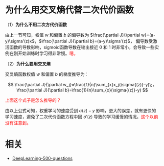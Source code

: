 

# 为什么用交叉熵代替二次代价函数

（1）**为什么不用二次方代价函数**

由上一节可知，权值 $w$ 和偏置 $b$ 的偏导数为 $\frac{\partial J}{\partial w}=(a-y)\sigma'(z)x$，$\frac{\partial J}{\partial b}=(a-y)\sigma'(z)$， 偏导数受激活函数的导数影响，sigmoid函数导数在输出接近 0 和 1 时非常小，会导致一些实例在刚开始训练时学习得非常慢。<span style="color:red;">嗯。</span>

（2）**为什么要用交叉熵**

交叉熵函数权值 $w$ 和偏置 $b$ 的梯度推导为：

$$
\frac{\partial J}{\partial w_j}=\frac{1}{n}\sum_{x}x_j(\sigma{(z)}-y)\;，
\frac{\partial J}{\partial b}=\frac{1}{n}\sum_{x}(\sigma{(z)}-y)
$$

<span style="color:red;">上面这个式子是怎么推导的？</span>

由以上公式可知，权重学习的速度受到 $\sigma{(z)}-y$ 影响，更大的误差，就有更快的学习速度，避免了二次代价函数方程中因 $\sigma'{(z)}$ 导致的学习缓慢的情况。<span style="color:red;">这个以前没有注意到。</span>







# 相关

- [DeepLearning-500-questions](https://github.com/scutan90/DeepLearning-500-questions)
